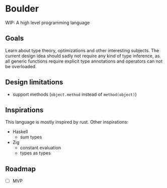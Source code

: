 # Boulder

WIP: A high level programming language

## Goals

Learn about type theory, optimizations and other interesting subjects.
The current design idea should sadly not require any kind of type inference, as all
generic functions require explicit type annotations and operators can not
be overloaded.

## Design limitations

- support methods (`object.method` instead of `method(object)`)

## Inspirations

This language is mostly inspired by rust.
Other inspirations:

- Haskell
  - sum types
- Zig
  - constant evaluation
  - types as types

## Roadmap

- [ ] MVP

[commands]: ../COMMANDS.md